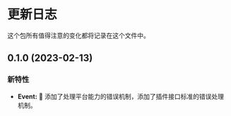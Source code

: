 # 更新日志

这个包所有值得注意的变化都将记录在这个文件中。

## 0.1.0 (2023-02-13)

### 新特性

- **Event:** 🌟 添加了处理平台能力的错误机制，添加了插件接口标准的错误处理机制。
